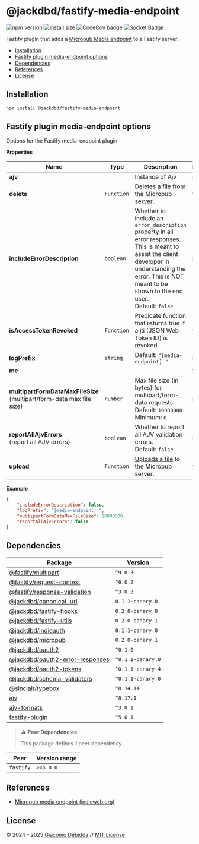 # @jackdbd/fastify-media-endpoint

[![npm version](https://badge.fury.io/js/@jackdbd%2Ffastify-media-endpoint.svg)](https://badge.fury.io/js/@jackdbd%2Ffastify-media-endpoint)
[![install size](https://packagephobia.com/badge?p=@jackdbd/fastify-media-endpoint)](https://packagephobia.com/result?p=@jackdbd/fastify-media-endpoint)
[![CodeCov badge](https://codecov.io/gh/jackdbd/rapido/graph/badge.svg?token=BpFF8tmBYS)](https://app.codecov.io/gh/jackdbd/rapido?flags%5B0%5D=fastify-media-endpoint)
[![Socket Badge](https://socket.dev/api/badge/npm/package/@jackdbd/fastify-media-endpoint)](https://socket.dev/npm/package/@jackdbd/fastify-media-endpoint)

Fastify plugin that adds a [Micropub Media endpoint](https://www.w3.org/TR/micropub/#media-endpoint) to a Fastify server.

- [Installation](#installation)
- [Fastify plugin media\-endpoint options](#fastify-plugin-media-endpoint-options)
- [Dependencies](#dependencies)
- [References](#references)
- [License](#license)

## Installation

```sh
npm install @jackdbd/fastify-media-endpoint
```

## Fastify plugin media\-endpoint options

Options for the Fastify media-endpoint plugin

**Properties**

|Name|Type|Description|Required|
|----|----|-----------|--------|
|**ajv**||Instance of Ajv<br/>|no|
|**delete**|`Function`|[Deletes](https://micropub.spec.indieweb.org/#delete) a file from the Micropub server.<br/>|yes|
|**includeErrorDescription**|`boolean`|Whether to include an `error_description` property in all error responses. This is meant to assist the client developer in understanding the error. This is NOT meant to be shown to the end user.<br/>Default: `false`<br/>|no|
|**isAccessTokenRevoked**|`Function`|Predicate function that returns true if a jti (JSON Web Token ID) is revoked.<br/>|yes|
|**logPrefix**|`string`|Default: `"[media-endpoint] "`<br/>|no|
|**me**|||yes|
|**multipartFormDataMaxFileSize**<br/>(multipart/form\-data max file size)|`number`|Max file size (in bytes) for multipart/form-data requests.<br/>Default: `10000000`<br/>Minimum: `0`<br/>|no|
|**reportAllAjvErrors**<br/>(report all AJV errors)|`boolean`|Whether to report all AJV validation errors.<br/>Default: `false`<br/>|no|
|**upload**|`Function`|[Uploads a file](https://micropub.spec.indieweb.org/#uploading-files) to the Micropub server.<br/>|yes|

**Example**

```json
{
    "includeErrorDescription": false,
    "logPrefix": "[media-endpoint] ",
    "multipartFormDataMaxFileSize": 10000000,
    "reportAllAjvErrors": false
}
```

## Dependencies

| Package | Version |
|---|---|
| [@fastify/multipart](https://www.npmjs.com/package/@fastify/multipart) | `^9.0.3` |
| [@fastify/request-context](https://www.npmjs.com/package/@fastify/request-context) | `^6.0.2` |
| [@fastify/response-validation](https://www.npmjs.com/package/@fastify/response-validation) | `^3.0.3` |
| [@jackdbd/canonical-url](https://www.npmjs.com/package/@jackdbd/canonical-url) | `0.1.1-canary.0` |
| [@jackdbd/fastify-hooks](https://www.npmjs.com/package/@jackdbd/fastify-hooks) | `0.2.0-canary.0` |
| [@jackdbd/fastify-utils](https://www.npmjs.com/package/@jackdbd/fastify-utils) | `0.2.0-canary.1` |
| [@jackdbd/indieauth](https://www.npmjs.com/package/@jackdbd/indieauth) | `0.1.1-canary.0` |
| [@jackdbd/micropub](https://www.npmjs.com/package/@jackdbd/micropub) | `0.2.0-canary.1` |
| [@jackdbd/oauth2](https://www.npmjs.com/package/@jackdbd/oauth2) | `^0.1.0` |
| [@jackdbd/oauth2-error-responses](https://www.npmjs.com/package/@jackdbd/oauth2-error-responses) | `^0.1.1-canary.0` |
| [@jackdbd/oauth2-tokens](https://www.npmjs.com/package/@jackdbd/oauth2-tokens) | `^0.1.1-canary.4` |
| [@jackdbd/schema-validators](https://www.npmjs.com/package/@jackdbd/schema-validators) | `^0.1.1-canary.0` |
| [@sinclair/typebox](https://www.npmjs.com/package/@sinclair/typebox) | `^0.34.14` |
| [ajv](https://www.npmjs.com/package/ajv) | `^8.17.1` |
| [ajv-formats](https://www.npmjs.com/package/ajv-formats) | `^3.0.1` |
| [fastify-plugin](https://www.npmjs.com/package/fastify-plugin) | `^5.0.1` |

> ⚠️ **Peer Dependencies**
>
> This package defines 1 peer dependency.

| Peer | Version range |
|---|---|
| `fastify` | `>=5.0.0` |

## References

- [Micropub media endpoint (indieweb.org)](https://indieweb.org/micropub_media_endpoint)

## License

&copy; 2024 - 2025 [Giacomo Debidda](https://www.giacomodebidda.com/) // [MIT License](https://spdx.org/licenses/MIT.html)
